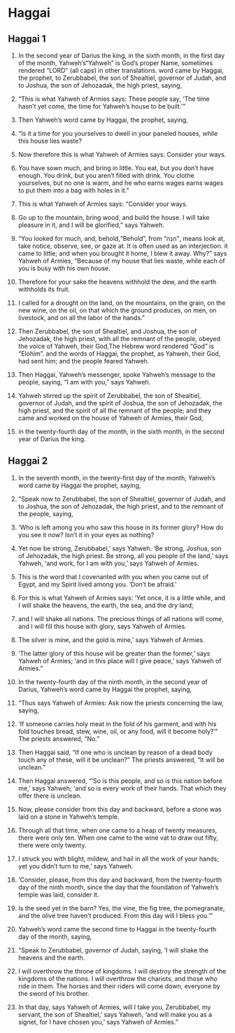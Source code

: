 # Haggai

## Haggai 1

1. In the second year of Darius the king, in the sixth month, in the first day of the month, Yahweh’s“Yahweh” is God’s proper Name, sometimes rendered “LORD” (all caps) in other translations. word came by Haggai, the prophet, to Zerubbabel, the son of Shealtiel, governor of Judah, and to Joshua, the son of Jehozadak, the high priest, saying,

2. “This is what Yahweh of Armies says: These people say, ‘The time hasn’t yet come, the time for Yahweh’s house to be built.’”  

3.   Then Yahweh’s word came by Haggai, the prophet, saying,

4. “Is it a time for you yourselves to dwell in your paneled houses, while this house lies waste?

5. Now therefore this is what Yahweh of Armies says: Consider your ways.

6. You have sown much, and bring in little. You eat, but you don’t have enough. You drink, but you aren’t filled with drink. You clothe yourselves, but no one is warm, and he who earns wages earns wages to put them into a bag with holes in it.”  

7.   This is what Yahweh of Armies says: “Consider your ways.

8. Go up to the mountain, bring wood, and build the house. I will take pleasure in it, and I will be glorified,” says Yahweh.

9. “You looked for much, and, behold,“Behold”, from “הִנֵּה”, means look at, take notice, observe, see, or gaze at. It is often used as an interjection. it came to little; and when you brought it home, I blew it away. Why?” says Yahweh of Armies, “Because of my house that lies waste, while each of you is busy with his own house.

10. Therefore for your sake the heavens withhold the dew, and the earth withholds its fruit.

11. I called for a drought on the land, on the mountains, on the grain, on the new wine, on the oil, on that which the ground produces, on men, on livestock, and on all the labor of the hands.”  

12.   Then Zerubbabel, the son of Shealtiel, and Joshua, the son of Jehozadak, the high priest, with all the remnant of the people, obeyed the voice of Yahweh, their God,The Hebrew word rendered “God” is “Elohim”. and the words of Haggai, the prophet, as Yahweh, their God, had sent him; and the people feared Yahweh.  

13.   Then Haggai, Yahweh’s messenger, spoke Yahweh’s message to the people, saying, “I am with you,” says Yahweh.  

14.   Yahweh stirred up the spirit of Zerubbabel, the son of Shealtiel, governor of Judah, and the spirit of Joshua, the son of Jehozadak, the high priest, and the spirit of all the remnant of the people; and they came and worked on the house of Yahweh of Armies, their God,

15. in the twenty-fourth day of the month, in the sixth month, in the second year of Darius the king.   

## Haggai 2

1. In the seventh month, in the twenty-first day of the month, Yahweh’s word came by Haggai the prophet, saying,

2. “Speak now to Zerubbabel, the son of Shealtiel, governor of Judah, and to Joshua, the son of Jehozadak, the high priest, and to the remnant of the people, saying,

3. ‘Who is left among you who saw this house in its former glory? How do you see it now? Isn’t it in your eyes as nothing?

4. Yet now be strong, Zerubbabel,’ says Yahweh. ‘Be strong, Joshua, son of Jehozadak, the high priest. Be strong, all you people of the land,’ says Yahweh, ‘and work, for I am with you,’ says Yahweh of Armies.

5. This is the word that I covenanted with you when you came out of Egypt, and my Spirit lived among you. ‘Don’t be afraid.’

6. For this is what Yahweh of Armies says: ‘Yet once, it is a little while, and I will shake the heavens, the earth, the sea, and the dry land;

7. and I will shake all nations. The precious things of all nations will come, and I will fill this house with glory, says Yahweh of Armies.

8. The silver is mine, and the gold is mine,’ says Yahweh of Armies.

9. ‘The latter glory of this house will be greater than the former,’ says Yahweh of Armies; ‘and in this place will I give peace,’ says Yahweh of Armies.”  

10.   In the twenty-fourth day of the ninth month, in the second year of Darius, Yahweh’s word came by Haggai the prophet, saying,

11. “Thus says Yahweh of Armies: Ask now the priests concerning the law, saying,

12. ‘If someone carries holy meat in the fold of his garment, and with his fold touches bread, stew, wine, oil, or any food, will it become holy?’”   The priests answered, “No.”  

13.   Then Haggai said, “If one who is unclean by reason of a dead body touch any of these, will it be unclean?”   The priests answered, “It will be unclean.”  

14.   Then Haggai answered, “‘So is this people, and so is this nation before me,’ says Yahweh; ‘and so is every work of their hands. That which they offer there is unclean.

15. Now, please consider from this day and backward, before a stone was laid on a stone in Yahweh’s temple.

16. Through all that time, when one came to a heap of twenty measures, there were only ten. When one came to the wine vat to draw out fifty, there were only twenty.

17. I struck you with blight, mildew, and hail in all the work of your hands; yet you didn’t turn to me,’ says Yahweh.

18. ‘Consider, please, from this day and backward, from the twenty-fourth day of the ninth month, since the day that the foundation of Yahweh’s temple was laid, consider it.

19. Is the seed yet in the barn? Yes, the vine, the fig tree, the pomegranate, and the olive tree haven’t produced. From this day will I bless you.’”  

20.   Yahweh’s word came the second time to Haggai in the twenty-fourth day of the month, saying,

21. “Speak to Zerubbabel, governor of Judah, saying, ‘I will shake the heavens and the earth.

22. I will overthrow the throne of kingdoms. I will destroy the strength of the kingdoms of the nations. I will overthrow the chariots, and those who ride in them. The horses and their riders will come down, everyone by the sword of his brother.

23. In that day, says Yahweh of Armies, will I take you, Zerubbabel, my servant, the son of Shealtiel,’ says Yahweh, ‘and will make you as a signet, for I have chosen you,’ says Yahweh of Armies.”    